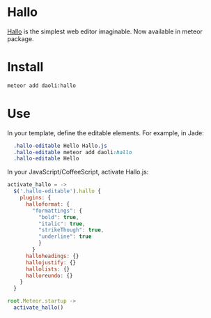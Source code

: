 Hallo
============

[Hallo](https://github.com/bergie/hallo) is the simplest web editor imaginable.
Now available in meteor package.

# Install
```sh
meteor add daoli:hallo
```

# Use

In your template, define the editable elements. For example, in Jade:
```css
  .hallo-editable Hello Hallo.js
  .hallo-editable meteor add daoli:hallo
  .hallo-editable Hello
```

In your JavaScript/CoffeeScript, activate Hallo.js:
```javascript
activate_hallo = ->
  $('.hallo-editable').hallo {
    plugins: {
      halloformat: {
        "formattings": {
          "bold": true,
          "italic": true,
          "strikeThough": true,
          "underline": true
          }
        }
      halloheadings: {}
      hallojustify: {}
      hallolists: {}
      halloreundo: {}
    }
  }

root.Meteor.startup ->
  activate_hallo()
```
